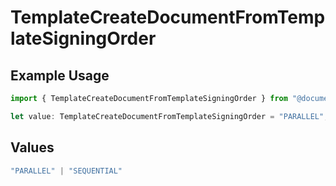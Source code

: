 # TemplateCreateDocumentFromTemplateSigningOrder

## Example Usage

```typescript
import { TemplateCreateDocumentFromTemplateSigningOrder } from "@documenso/sdk-typescript/models/operations";

let value: TemplateCreateDocumentFromTemplateSigningOrder = "PARALLEL";
```

## Values

```typescript
"PARALLEL" | "SEQUENTIAL"
```